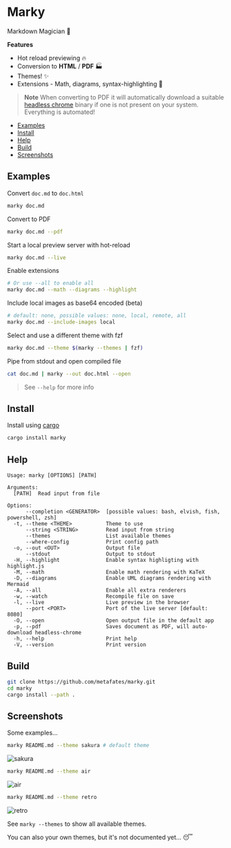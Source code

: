 # Marky

Markdown Magician 🧙

**Features**

- Hot reload previewing 🔥
- Conversion to **HTML** / **PDF**  🏭
- Themes! ✨
- Extensions - Math, diagrams, syntax-highlighting 🧩

> **Note** When converting to PDF it will automatically download a suitable
> [headless chrome](https://chromium.googlesource.com/chromium/src/+/lkgr/headless/README.md) binary if one is not present on your system.
> Everything is automated!

<!--toc:start-->
- [Examples](#examples)
- [Install](#install)
- [Help](#help)
- [Build](#build)
- [Screenshots](#screenshots)
<!--toc:end-->

## Examples

Convert `doc.md` to `doc.html`

```bash
marky doc.md
```

Convert to PDF

```bash
marky doc.md --pdf
```

Start a local preview server with hot-reload 

```bash
marky doc.md --live
```

Enable extensions

```bash
# Or use --all to enable all
marky doc.md --math --diagrams --highlight
```

Include local images as base64 encoded (beta)

```bash
# default: none, possible values: none, local, remote, all
marky doc.md --include-images local
```

Select and use a different theme with fzf

```bash
marky doc.md --theme $(marky --themes | fzf)
```

Pipe from stdout and open compiled file

```bash
cat doc.md | marky --out doc.html --open
```

> See `--help` for more info

## Install

Install using [cargo](https://doc.rust-lang.org/cargo/getting-started/installation.html)

```bash
cargo install marky
```

## Help

```
Usage: marky [OPTIONS] [PATH]

Arguments:
  [PATH]  Read input from file

Options:
      --completion <GENERATOR>  [possible values: bash, elvish, fish, powershell, zsh]
  -t, --theme <THEME>           Theme to use
      --string <STRING>         Read input from string
      --themes                  List available themes
      --where-config            Print config path
  -o, --out <OUT>               Output file
      --stdout                  Output to stdout
  -H, --highlight               Enable syntax highligting with highlight.js
  -M, --math                    Enable math rendering with KaTeX
  -D, --diagrams                Enable UML diagrams rendering with Mermaid
  -A, --all                     Enable all extra renderers
  -w, --watch                   Recompile file on save
  -l, --live                    Live preview in the browser
      --port <PORT>             Port of the live server [default: 8080]
  -O, --open                    Open output file in the default app
  -p, --pdf                     Saves document as PDF, will auto-download headless-chrome
  -h, --help                    Print help
  -V, --version                 Print version
```

## Build

```bash
git clone https://github.com/metafates/marky.git
cd marky
cargo install --path .
```

## Screenshots

Some examples...

```bash
marky README.md --theme sakura # default theme
```
![sakura](https://user-images.githubusercontent.com/62389790/216391306-ecd73229-6342-4a79-8f7f-5f632a231a6f.png)

```bash
marky README.md --theme air
```
![air](https://user-images.githubusercontent.com/62389790/216391415-46ca090a-801d-423e-a523-dc3e59ed1f77.png)

```bash
marky README.md --theme retro
```
![retro](https://user-images.githubusercontent.com/62389790/216391465-ddfff1ad-3cd6-43b8-a193-fc9c664ec018.png)


See `marky --themes` to show all available themes.

You can also your own themes, but it's not documented yet... 😴
